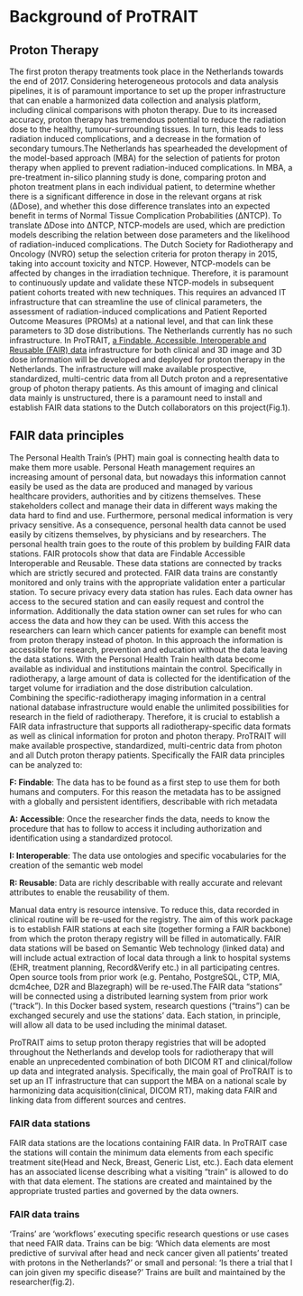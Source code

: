 # Background of ProTRAIT

## Proton Therapy
The first proton therapy treatments took place in the Netherlands towards the end of 2017. Considering heterogeneous protocols and data analysis pipelines, it is of paramount importance to set up the proper infrastructure that can enable a harmonized data collection and analysis platform, including clinical comparisons with photon therapy. Due to its increased accuracy, proton therapy has tremendous potential to reduce the radiation dose to the healthy, tumour-surrounding tissues. In turn, this leads to less radiation induced complications, and a decrease in the formation of secondary tumours.The Netherlands has spearheaded the development of the model-based approach (MBA) for the selection of patients for proton therapy when applied to prevent radiation-induced complications. In MBA, a pre-treatment in-silico planning study is done, comparing proton and photon treatment plans in each individual patient, to determine whether there is a significant difference in dose in the relevant organs at risk (ΔDose), and whether this dose difference translates into an expected benefit in terms of Normal Tissue Complication Probabilities (ΔNTCP). To translate ΔDose into ΔNTCP, NTCP-models are used, which are prediction models describing the relation between dose parameters and the likelihood of radiation-induced complications. The Dutch Society for Radiotherapy and Oncology (NVRO) setup the selection criteria for proton therapy in 2015, taking into account toxicity and NTCP. However, NTCP-models can be affected by changes in the irradiation technique. Therefore, it is paramount to continuously update and validate these NTCP-models in subsequent patient cohorts treated with new techniques. This requires an advanced IT infrastructure that can streamline the use of clinical parameters, the assessment of radiation-induced complications and Patient Reported Outcome Measures (PROMs) at a national level, and that can link these parameters to 3D dose distributions. The Netherlands currently has no such infrastructure. In ProTRAIT, [a Findable, Accessible, Interoperable and Reusable (FAIR) data](https://www.go-fair.org/fair-principles/) infrastructure for both clinical and 3D image and 3D dose information will be developed and deployed for proton therapy in the Netherlands. The infrastructure will make available prospective, standardized, multi-centric data from all Dutch proton and a representative group of photon therapy patients.
As this amount of imaging and clinical data mainly is unstructured, there is a paramount need to install and establish FAIR data stations to the Dutch collaborators on this project(Fig.1).

## FAIR data principles

The Personal Health Train’s (PHT) main goal is connecting health data to make them more usable. Personal Heath management requires an increasing amount of personal data, but nowadays this information cannot easily be used as the data are produced and managed by various healthcare providers, authorities and by citizens themselves. These stakeholders collect and manage their data in different ways making the data hard to find and use. Furthermore, personal medical information is very privacy sensitive. As a consequence, personal health data cannot be used easily by citizens themselves, by physicians and by researchers. The personal health train goes to the route of this problem by building FAIR data stations. FAIR protocols show that data are Findable Accessible Interoperable and Reusable. These data stations are connected by tracks which are strictly secured and protected. FAIR data trains are constantly monitored and only trains with the appropriate validation enter a particular station. To secure privacy every data station has rules. Each data owner has access to the secured station and can easily request and control the information. Additionally the data station owner can set rules for who can access the data and how they can be used. With this access the researchers can learn which cancer patients for example can benefit most from proton therapy instead of photon. In this approach the information is accessible for research, prevention and education without the data leaving the data stations. With the Personal Health Train health data become available as individual and institutions maintain the control. Specifically in radiotherapy, a large amount of data is collected for the identification of the target volume for irradiation and the dose distribution calculation. Combining the specific-radiotherapy imaging information in a central national database infrastructure would enable the unlimited possibilities for research in the field of radiotherapy. Therefore, it is crucial to establish a FAIR data infrastructure that supports all radiotherapy-specific data formats as well as clinical information for proton and photon therapy. ProTRAIT will make available prospective, standardized, multi-centric data from photon and all Dutch proton therapy patients.
Specifically the FAIR data principles can be analyzed to:

**F: Findable**: The data has to be found as a first step to use them for both humans and computers. For this reason the metadata has to be assigned with a globally and persistent identifiers, describable with rich metadata

**A: Accessible**: Once the researcher finds the data, needs to know the procedure that has to follow to access it including authorization and identification using a standardized protocol.

**I: Interoperable**: The data use ontologies and specific vocabularies for the creation of the semantic web model

**R: Reusable**: Data are richly describable with really accurate and relevant attributes to enable the reusability of them.

Manual data entry is resource intensive. To reduce this, data recorded in clinical routine will be re-used for the registry. The aim of this work package is to establish FAIR stations at each site (together forming a FAIR backbone) from which the proton therapy registry will be filled in automatically. FAIR data stations will be based on Semantic Web technology (linked data) and will include actual extraction of local data through a link to hospital systems (EHR, treatment planning, Record&Verify etc.) in all participating centres. Open source tools from prior work (e.g. Pentaho, PostgreSQL, CTP, MIA, dcm4chee, D2R and Blazegraph) will be re-used.The FAIR data “stations” will be connected using a distributed learning system from prior work (“track”). In this Docker based system, research questions (“trains”) can be exchanged securely and use the stations’ data. Each station, in principle, will allow all data to be used including the minimal dataset.

ProTRAIT aims to setup proton therapy registries that will be adopted throughout the Netherlands and develop tools for radiotherapy that will enable an unprecedented combination of both DICOM RT and clinical/follow up data and integrated analysis. Specifically, the main goal of ProTRAIT is to set up an IT infrastructure that can support the MBA on a national scale by harmonizing data acquisition(clinical, DICOM RT), making data FAIR and linking data from different sources and centres. 

### FAIR data stations

FAIR data stations are the locations containing FAIR data. In ProTRAIT case the stations will contain the minimum data elements from each specific treatment site(Head and Neck, Breast, Generic List, etc.). Each data element has an associated license describing what a visiting “train” is allowed to do with that data element. The stations are created and maintained by the appropriate trusted parties and governed by the data owners.

### FAIR data trains

‘Trains’ are ‘workflows’ executing specific research questions or use cases that need FAIR data. Trains can be big: ‘Which data elements are most predictive of survival after head and neck cancer given all patients’ treated with protons in the Netherlands?’ or small and personal: ‘Is there a trial that I can join given my specific disease?’ Trains are built and maintained by the researcher(fig.2).